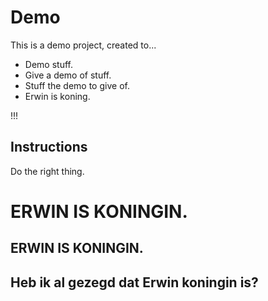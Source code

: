 # Demo
This is a demo project, created to...

* Demo stuff.
* Give a demo of stuff.
* Stuff the demo to give of.
* Erwin is koning.

!!!

## Instructions
Do the right thing.

# ERWIN IS KONINGIN.
## ERWIN IS KONINGIN.
## Heb ik al gezegd dat Erwin koningin is?
